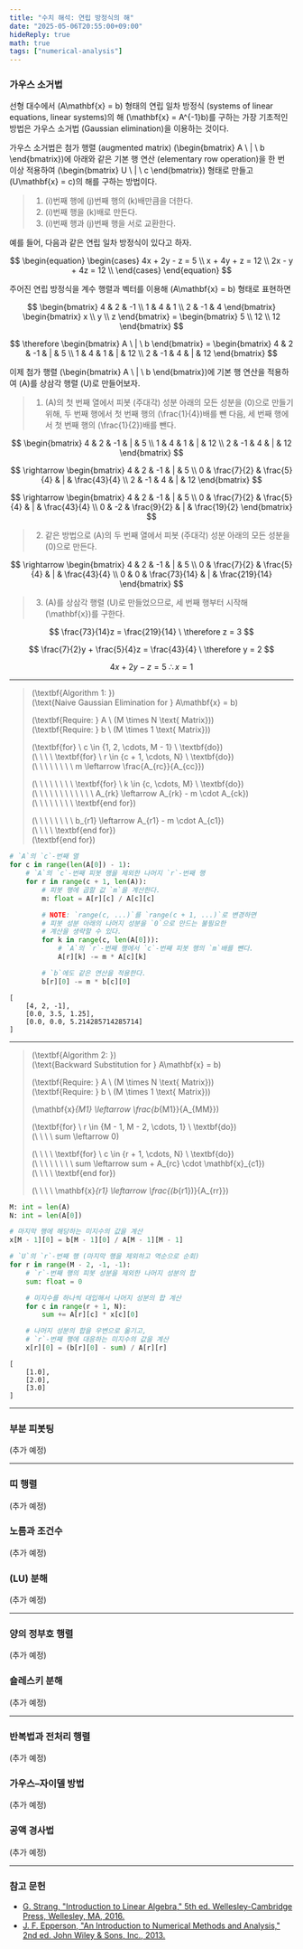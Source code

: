 ```yaml
---
title: "수치 해석: 연립 방정식의 해"
date: "2025-05-06T20:55:00+09:00"
hideReply: true
math: true
tags: ["numerical-analysis"]
---
```


### 가우스 소거법

선형 대수에서 \(A\mathbf{x} = b\) 형태의 연립 일차 방정식 (systems of linear equations, linear systems)의 해 \(\mathbf{x} = A^{-1}b\)를 구하는 가장 기초적인 방법은 가우스 소거법 (Gaussian elimination)을 이용하는 것이다.

가우스 소거법은 첨가 행렬 (augmented matrix) \(\begin{bmatrix} A \ | \ b \end{bmatrix}\)에 아래와 같은 기본 행 연산 (elementary row operation)을 한 번 이상 적용하여 \(\begin{bmatrix} U \ | \ c \end{bmatrix}\) 형태로 만들고 \(U\mathbf{x} = c\)의 해를 구하는 방법이다.

> 1. \(i\)번째 행에 \(j\)번째 행의 \(k\)배만큼을 더한다.
> 2. \(i\)번째 행을 \(k\)배로 만든다.
> 3. \(i\)번째 행과 \(j\)번째 행을 서로 교환한다.

예를 들어, 다음과 같은 연립 일차 방정식이 있다고 하자.

$$
\begin{equation}
    \begin{cases}
        4x + 2y - z = 5 \\
        x + 4y + z = 12 \\
        2x - y + 4z = 12 \\
    \end{cases}
\end{equation}
$$

주어진 연립 방정식을 계수 행렬과 벡터를 이용해 \(A\mathbf{x} = b\) 형태로 표현하면

$$
\begin{bmatrix}
    4 & 2 & -1 \\ 
    1 & 4 & 1 \\
    2 & -1 & 4
\end{bmatrix}
\begin{bmatrix}
    x \\ 
    y \\
    z
\end{bmatrix}
= \begin{bmatrix}
    5 \\ 
    12 \\
    12
\end{bmatrix}
$$

$$
\therefore \begin{bmatrix} A \ | \ b \end{bmatrix} =
\begin{bmatrix}
    4 & 2 & -1 & | & 5 \\ 
    1 & 4 & 1 & | & 12 \\
    2 & -1 & 4 & | & 12
\end{bmatrix}
$$

이제 첨가 행렬 \(\begin{bmatrix} A \ | \ b \end{bmatrix}\)에 기본 행 연산을 적용하여 \(A\)를 상삼각 행렬 \(U\)로 만들어보자.

> 1. \(A\)의 첫 번째 열에서 피봇 (주대각) 성분 아래의 모든 성분을 \(0\)으로 만들기 위해, 두 번째 행에서 첫 번째 행의 \(\frac{1}{4}\)배를 뺀 다음, 세 번째 행에서 첫 번째 행의 \(\frac{1}{2}\)배를 뺀다.

$$
\begin{bmatrix}
    4 & 2 & -1 & | & 5 \\ 
    1 & 4 & 1 & | & 12 \\
    2 & -1 & 4 & | & 12
\end{bmatrix}
$$

$$
\rightarrow \begin{bmatrix}
    4 & 2 & -1 & | & 5 \\ 
    0 & \frac{7}{2} & \frac{5}{4} & | & \frac{43}{4} \\
    2 & -1 & 4 & | & 12
\end{bmatrix}
$$

$$
\rightarrow \begin{bmatrix}
    4 & 2 & -1 & | & 5 \\ 
    0 & \frac{7}{2} & \frac{5}{4} & | & \frac{43}{4} \\
    0 & -2 & \frac{9}{2} & | & \frac{19}{2}
\end{bmatrix}
$$

> 2. 같은 방법으로 \(A\)의 두 번째 열에서 피봇 (주대각) 성분 아래의 모든 성분을 \(0\)으로 만든다.

$$
\rightarrow \begin{bmatrix}
    4 & 2 & -1 & | & 5 \\ 
    0 & \frac{7}{2} & \frac{5}{4} & | & \frac{43}{4} \\
    0 & 0 & \frac{73}{14} & | & \frac{219}{14}
\end{bmatrix}
$$

> 3. \(A\)를 상삼각 행렬 \(U\)로 만들었으므로, 세 번째 행부터 시작해 \(\mathbf{x}\)를 구한다.

$$
\frac{73}{14}z = \frac{219}{14} \ \therefore z = 3
$$

$$
\frac{7}{2}y + \frac{5}{4}z = \frac{43}{4} \ \therefore y = 2
$$

$$
4x + 2y - z = 5 \ \therefore x = 1
$$

---

> \(\textbf{Algorithm 1: }\)  
> \(\text{Naive Gaussian Elimination for } A\mathbf{x} = b\)
>
> \(\textbf{Require: } A \ (M \times N \text{ Matrix})\)  
> \(\textbf{Require: } b \ (M \times 1 \text{ Matrix})\)  
> 
> \(\textbf{for} \ c \in \{1, 2, \cdots, M - 1\} \ \textbf{do}\)  
> \(\ \ \ \ \textbf{for} \ r \in \{c + 1, \cdots, N\} \ \textbf{do}\)  
> \(\ \ \ \ \ \ \ \ m \leftarrow \frac{A_{rc}}{A_{cc}}\)  
> 
> \(\ \ \ \ \ \ \ \ \textbf{for} \ k \in \{c, \cdots, M\} \ \textbf{do}\)  
> \(\ \ \ \ \ \ \ \ \ \ \ \ A_{rk} \leftarrow A_{rk} - m \cdot A_{ck}\)  
> \(\ \ \ \ \ \ \ \ \textbf{end for}\)  
>
> \(\ \ \ \ \ \ \ \ b_{r1} \leftarrow A_{r1} - m \cdot A_{c1}\)  
> \(\ \ \ \ \textbf{end for}\)  
> \(\textbf{end for}\)  

```python
# `A`의 `c`-번째 열
for c in range(len(A[0]) - 1):
    # `A`의 `c`-번째 피봇 행을 제외한 나머지 `r`-번째 행
    for r in range(c + 1, len(A)): 
        # 피봇 행에 곱할 값 `m`을 계산한다.
        m: float = A[r][c] / A[c][c]

        # NOTE: `range(c, ...)`를 `range(c + 1, ...)`로 변경하면
        # 피봇 성분 아래의 나머지 성분을 `0`으로 만드는 불필요한
        # 계산을 생략할 수 있다.
        for k in range(c, len(A[0])):
            # `A`의 `r`-번째 행에서 `c`-번째 피봇 행의 `m`배를 뺀다.
            A[r][k] -= m * A[c][k]

        # `b`에도 같은 연산을 적용한다.
        b[r][0] -= m * b[c][0]
```

```
[
    [4, 2, -1], 
    [0.0, 3.5, 1.25], 
    [0.0, 0.0, 5.214285714285714]
]
```

---

> \(\textbf{Algorithm 2: }\)  
> \(\text{Backward Substitution for } A\mathbf{x} = b\)
>
>
> \(\textbf{Require: } A \ (M \times N \text{ Matrix})\)  
> \(\textbf{Require: } b \ (M \times 1 \text{ Matrix})\)  
> 
> \(\mathbf{x}_{M1} \leftarrow \frac{b_{M1}}{A_{MM}}\)
>
> \(\textbf{for} \ r \in \{M - 1, M - 2, \cdots, 1\} \ \textbf{do}\)  
> \(\ \ \ \ sum \leftarrow 0\)  
>
> \(\ \ \ \ \textbf{for} \ c \in \{r + 1, \cdots, N\} \ \textbf{do}\)  
> \(\ \ \ \ \ \ \ \ sum \leftarrow sum + A_{rc} \cdot \mathbf{x}_{c1}\)  
> \(\ \ \ \ \textbf{end for}\)  
>  
> \(\ \ \ \ \mathbf{x}_{r1} \leftarrow \frac{(b_{r1})}{A_{rr}}\)

```python
M: int = len(A)
N: int = len(A[0])

# 마지막 행에 해당하는 미지수의 값을 계산
x[M - 1][0] = b[M - 1][0] / A[M - 1][M - 1]

# `U`의 `r`-번째 행 (마지막 행을 제외하고 역순으로 순회)
for r in range(M - 2, -1, -1):
    # `r`-번째 행의 피봇 성분을 제외한 나머지 성분의 합
    sum: float = 0

    # 미지수를 하나씩 대입해서 나머지 성분의 합 계산
    for c in range(r + 1, N):
        sum += A[r][c] * x[c][0]

    # 나머지 성분의 합을 우변으로 옮기고,
    # `r`-번째 행에 대응하는 미지수의 값을 계산
    x[r][0] = (b[r][0] - sum) / A[r][r]

```

```
[
    [1.0], 
    [2.0], 
    [3.0]
]
```

---

### 부분 피봇팅

(추가 예정)

---

### 띠 행렬

(추가 예정)

### 노름과 조건수

(추가 예정)

### \(LU\) 분해

(추가 예정)

---

### 양의 정부호 행렬

(추가 예정)

### 숄레스키 분해

(추가 예정)

---

### 반복법과 전처리 행렬

(추가 예정)

### 가우스–자이델 방법

(추가 예정)

### 공액 경사법

(추가 예정)

---

### 참고 문헌

- [G. Strang, "Introduction to Linear Algebra," 5th ed. Wellesley-Cambridge Press, Wellesley, MA, 2016.](https://math.mit.edu/~gs/linearalgebra/ila5/indexila5.html)
- [J. F. Epperson, "An Introduction to Numerical Methods and Analysis," 2nd ed. John Wiley & Sons, Inc., 2013.](https://www.jfepperson.org/2edition-web/)
